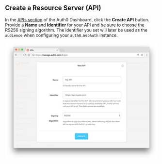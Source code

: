 ## Create a Resource Server (API)

In the [APIs section](${manage_url}/#/apis) of the Auth0 Dashboard, click the **Create API** button. Provide a **Name** and **Identifier** for your API and be sure to choose the RS256 signing algorithm. The identifier you set will later be used as the `audience` when configuring your `auth0.WebAuth` instance.

![Create API](/media/articles/api-auth/create-api.png)